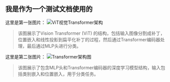 ## 我是作为一个测试文档使用的

这里是第一张图片：
![ViT视觉Transformer架构](https://zhipu-cdn.example.com/images/ViT视觉Transformer架构.png)
> 该图展示了Vision Transformer (ViT) 的结构，包括输入图像分割成补丁，位置嵌入和线性投影到扁平化补丁的过程，然后通过Transformer编码器处理，最后通过MLP头进行分类。

这里是第二张图片：
![Transformer架构图](https://zhipu-cdn.example.com/images/Transformer架构图.png)
> 该图展示了包含MLP头和Transformer编码器的深度学习模型结构，输入包括类别嵌入和位置嵌入，用于分类任务。
